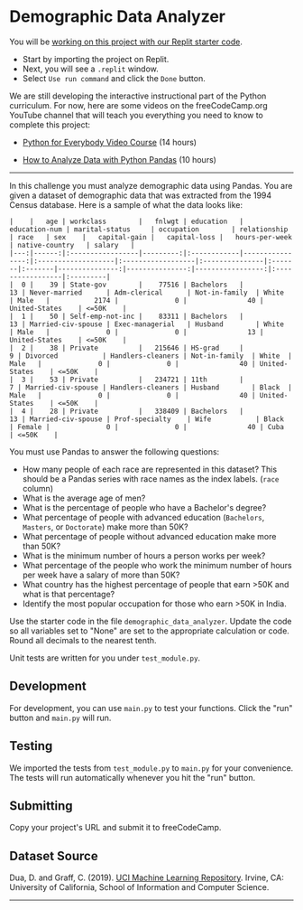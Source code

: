 <h1>Demographic Data Analyzer</h1>
<div class="challenge-instructions  "><div><section id="description">
<p>You will be <a href="https://replit.com/github/freeCodeCamp/boilerplate-demographic-data-analyzer" target="_blank" rel="noopener noreferrer nofollow">working on this project with our Replit starter code</a>.</p>
<ul>
<li>Start by importing the project on Replit.</li>
<li>Next, you will see a <code>.replit</code> window.</li>
<li>Select <code>Use run command</code> and click the <code>Done</code> button.</li>
</ul>
<p>We are still developing the interactive instructional part of the Python curriculum. For now, here are some videos on the freeCodeCamp.org YouTube channel that will teach you everything you need to know to complete this project:</p>
<ul>
<li>
<p><a href="https://www.freecodecamp.org/news/python-for-everybody/" target="_blank" rel="noopener noreferrer nofollow">Python for Everybody Video Course</a> (14 hours)</p>
</li>
<li>
<p><a href="https://www.freecodecamp.org/news/how-to-analyze-data-with-python-pandas/" target="_blank" rel="noopener noreferrer nofollow">How to Analyze Data with Python Pandas</a> (10 hours)</p>
</li>
</ul>
</section></div><hr><div><section id="instructions">
<p>In this challenge you must analyze demographic data using Pandas. You are given a dataset of demographic data that was extracted from the 1994 Census database. Here is a sample of what the data looks like:</p>
<pre class="language-markdown" tabindex="0" role="region" aria-label=" code example"><code class="language-markdown">|    |   age | workclass        |   fnlwgt | education   |   education-num | marital-status     | occupation        | relationship   | race   | sex    |   capital-gain |   capital-loss |   hours-per-week | native-country   | salary   |
|---:|------:|:-----------------|---------:|:------------|----------------:|:-------------------|:------------------|:---------------|:-------|:-------|---------------:|---------------:|-----------------:|:-----------------|:---------|
|  0 |    39 | State-gov        |    77516 | Bachelors   |              13 | Never-married      | Adm-clerical      | Not-in-family  | White  | Male   |           2174 |              0 |               40 | United-States    | &lt;=50K    |
|  1 |    50 | Self-emp-not-inc |    83311 | Bachelors   |              13 | Married-civ-spouse | Exec-managerial   | Husband        | White  | Male   |              0 |              0 |               13 | United-States    | &lt;=50K    |
|  2 |    38 | Private          |   215646 | HS-grad     |               9 | Divorced           | Handlers-cleaners | Not-in-family  | White  | Male   |              0 |              0 |               40 | United-States    | &lt;=50K    |
|  3 |    53 | Private          |   234721 | 11th        |               7 | Married-civ-spouse | Handlers-cleaners | Husband        | Black  | Male   |              0 |              0 |               40 | United-States    | &lt;=50K    |
|  4 |    28 | Private          |   338409 | Bachelors   |              13 | Married-civ-spouse | Prof-specialty    | Wife           | Black  | Female |              0 |              0 |               40 | Cuba             | &lt;=50K    |
</code></pre>
<p>You must use Pandas to answer the following questions:</p>
<ul>
<li>How many people of each race are represented in this dataset? This should be a Pandas series with race names as the index labels. (<code>race</code> column)</li>
<li>What is the average age of men?</li>
<li>What is the percentage of people who have a Bachelor's degree?</li>
<li>What percentage of people with advanced education (<code>Bachelors</code>, <code>Masters</code>, or <code>Doctorate</code>) make more than 50K?</li>
<li>What percentage of people without advanced education make more than 50K?</li>
<li>What is the minimum number of hours a person works per week?</li>
<li>What percentage of the people who work the minimum number of hours per week have a salary of more than 50K?</li>
<li>What country has the highest percentage of people that earn &gt;50K and what is that percentage?</li>
<li>Identify the most popular occupation for those who earn &gt;50K in India.</li>
</ul>
<p>Use the starter code in the file <code>demographic_data_analyzer</code>. Update the code so all variables set to "None" are set to the appropriate calculation or code. Round all decimals to the nearest tenth.</p>
<p>Unit tests are written for you under <code>test_module.py</code>.</p>
<h2>Development</h2>
<p>For development, you can use <code>main.py</code> to test your functions. Click the "run" button and <code>main.py</code> will run.</p>
<h2>Testing</h2>
<p>We imported the tests from <code>test_module.py</code> to <code>main.py</code> for your convenience. The tests will run automatically whenever you hit the "run" button.</p>
<h2>Submitting</h2>
<p>Copy your project's URL and submit it to freeCodeCamp.</p>
<h2>Dataset Source</h2>
<p>Dua, D. and Graff, C. (2019). <a href="http://archive.ics.uci.edu/ml" target="_blank" rel="noopener noreferrer nofollow">UCI Machine Learning Repository</a>. Irvine, CA: University of California, School of Information and Computer Science.</p>
</section></div><hr></div>
